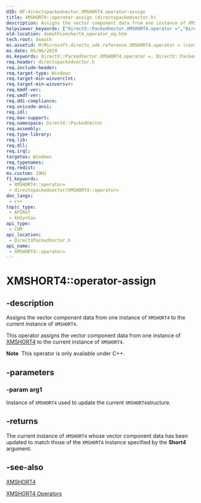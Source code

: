 ```yaml
---
UID: NF:directxpackedvector.XMSHORT4.operator-assign
title: XMSHORT4::operator-assign (directxpackedvector.h)
description: Assigns the vector component data from one instance of XMSHORT4 to the current instance of XMSHORT4.
helpviewer_keywords: ["DirectX::PackedVector.XMSHORT4.operator =","DirectX::PackedVector::XMSHORT4::operator =","XMSHORT4 structure [DirectX Math Support APIs]","operator = method","XMSHORT4.operator =","XMSHORT4.operator-assign","XMSHORT4.operator=","XMSHORT4::operator-assign","XMSHORT4::operator=","dxmath.xmshort4_operator_eq","operator = method [DirectX Math Support APIs]","operator = method [DirectX Math Support APIs]","XMSHORT4 structure","operator="]
old-location: dxmath\xmshort4_operator_eq.htm
tech.root: dxmath
ms.assetid: M:Microsoft.directx_sdk.reference.XMSHORT4.operator = (const XMSHORT4)
ms.date: 05/06/2019
ms.keywords: DirectX::PackedVector.XMSHORT4.operator =, DirectX::PackedVector::XMSHORT4::operator =, XMSHORT4 structure [DirectX Math Support APIs],operator = method, XMSHORT4.operator =, XMSHORT4.operator-assign, XMSHORT4.operator=, XMSHORT4::operator-assign, XMSHORT4::operator=, dxmath.xmshort4_operator_eq, operator = method [DirectX Math Support APIs], operator = method [DirectX Math Support APIs],XMSHORT4 structure, operator=
req.header: directxpackedvector.h
req.include-header: 
req.target-type: Windows
req.target-min-winverclnt: 
req.target-min-winversvr: 
req.kmdf-ver: 
req.umdf-ver: 
req.ddi-compliance: 
req.unicode-ansi: 
req.idl: 
req.max-support: 
req.namespace: DirectX::PackedVector
req.assembly: 
req.type-library: 
req.lib: 
req.dll: 
req.irql: 
targetos: Windows
req.typenames: 
req.redist: 
ms.custom: 19H1
f1_keywords:
 - XMSHORT4::operator=
 - directxpackedvector/XMSHORT4::operator=
dev_langs:
 - c++
topic_type:
 - APIRef
 - kbSyntax
api_type:
 - COM
api_location:
 - DirectXPackedVector.h
api_name:
 - XMSHORT4::operator=
---
```


# XMSHORT4::operator-assign


## -description

Assigns the vector component data from one instance of <code>XMSHORT4</code> to the current instance of <code>XMSHORT4</code>.

This operator assigns the vector component data from one instance of <a href="/windows/win32/api/directxpackedvector/ns-directxpackedvector-xmshort4">XMSHORT4</a> to the current instance of <code>XMSHORT4</code>.

<div class="alert"><b>Note</b>  This operator is only available under C++.</div>

## -parameters

### -param arg1

Instance of <code>XMSHORT4</code> used to update the current <code>XMSHORT4</code>structure.

## -returns

The current instance of <code>XMSHORT4</code> whose vector component data has been updated to match those of the <code>XMSHORT4</code> instance specified by the <b>Short4</b> argument.

## -see-also

<a href="/windows/win32/api/directxpackedvector/ns-directxpackedvector-xmshort4">XMSHORT4</a>

<a href="https://msdn.microsoft.com/b57fbd3a-a483-44fe-8604-28dd50e92f8e">XMSHORT4 Operators</a>

